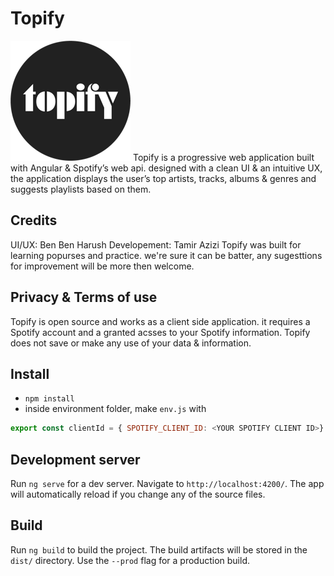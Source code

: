 # Topify
![Image of Yaktocat](https://github.com/tamirazi/Topify/blob/master/src/assets/icons/icon-192x192.png)
Topify is a progressive web application built with Angular & Spotify’s web api.
designed with a clean UI & an intuitive UX,
the application displays the user’s top artists, tracks, albums & genres and suggests playlists based on them.

## Credits 
UI/UX: Ben Ben Harush
Developement: Tamir Azizi
Topify was built for learning popurses and practice. we're sure it can be batter, any sugesttions for improvement will be more then welcome.

## Privacy & Terms of use
Topify is open source and works as a client side application. it requires a Spotify account and a granted acsses to your Spotify information. Topify does not save or make any use of your data & information.

## Install
- `npm install`
- inside environment folder, make `env.js` with
```javascript
export const clientId = { SPOTIFY_CLIENT_ID: <YOUR SPOTIFY CLIENT ID>}
```

## Development server
Run `ng serve` for a dev server. Navigate to `http://localhost:4200/`. The app will automatically reload if you change any of the source files.

## Build
Run `ng build` to build the project. The build artifacts will be stored in the `dist/` directory. Use the `--prod` flag for a production build.


